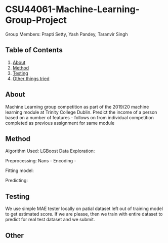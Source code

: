 # CSU44061-Machine-Learning-Group-Project

Group Members: Prapti Setty, Yash Pandey, Taranvir Singh

## Table of Contents
1. [About](#About)
1. [Method](#Method)
1. [Testing](#Testing)
1. [Other things tried](#Other)

## About
Machine Learning group competition as part of the 2019/20 machine learning module at Trinity College Dublin.
Predict the income of a person based on a number of features - follows on from individual competition completed as previous assignment for same module

## Method
Algorithm Used: LGBoost
Data Exploration:

Preprocessing:
Nans -
Encoding -

Fitting model:


Predicting:

## Testing
We use simple MAE tester locally on patial dataset left out of training model to get estimated score. If we are please, then we train with entire dataset to predict for real test dataset and we submit.

## Other
